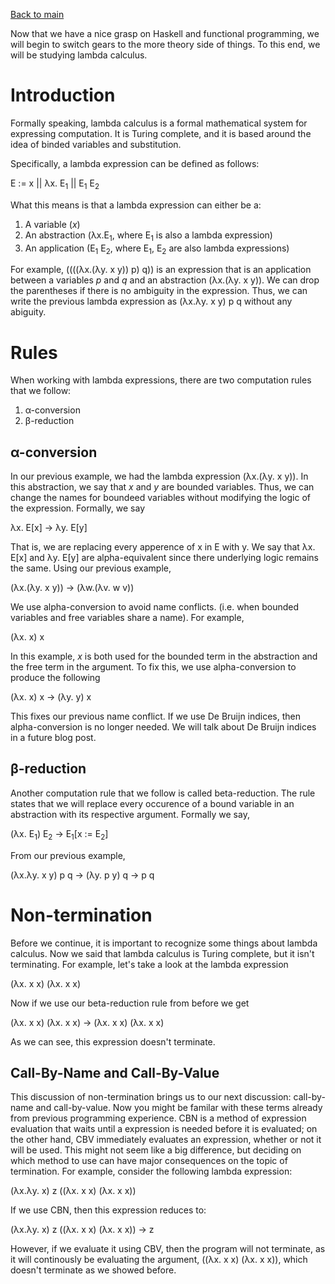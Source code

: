 [Back to main](https://jd-anabi.github.io/functional-programming/)

Now that we have a nice grasp on Haskell and functional programming, we will begin to 
switch gears to the more theory side of things. To this end, we will be studying 
lambda calculus.

# Introduction
Formally speaking, lambda calculus is a formal mathematical system for 
expressing computation. It is Turing complete, and it is based around the idea of 
binded variables and substitution. 

Specifically, a lambda expression can be defined as follows:

E := x || &lambda;x. E<sub>1</sub> || E<sub>1</sub> E<sub>2</sub> 

What this means is that a lambda expression can either be a: 
1. A variable (*x*)
2. An abstraction (&lambda;x.E<sub>1</sub>, where E<sub>1</sub> is also a lambda expression)
2. An application (E<sub>1</sub> E<sub>2</sub>, where E<sub>1</sub>, E<sub>2</sub> are also lambda expressions)

For example, ((((&lambda;x.(&lambda;y. x y)) p) q)) is an expression that is an application between a variables *p* and 
*q* and an abstraction (&lambda;x.(&lambda;y. x y)). We can drop the parentheses if there is no ambiguity in the expression. 
Thus, we can write the previous lambda expression as (&lambda;x.&lambda;y. x y) p q without any abiguity.

# Rules
When working with lambda expressions, there are two computation rules that we follow:
1. &alpha;-conversion
2. &beta;-reduction

## &alpha;-conversion
In our previous example, we had the lambda expression (&lambda;x.(&lambda;y. x y)). In this abstraction, 
we say that *x* and *y* are bounded variables. Thus, we can change the names for boundeed variables 
without modifying the logic of the expression. Formally, we say  

&lambda;x. E[x] &rarr; &lambda;y. E[y]

That is, we are replacing every apperence of x in E with y. We say that &lambda;x. E[x] and &lambda;y. E[y] 
are alpha-equivalent since there underlying logic remains the same. Using our previous example, 

(&lambda;x.(&lambda;y. x y)) &rarr; (&lambda;w.(&lambda;v. w v))

We use alpha-conversion to avoid name conflicts. (i.e. when bounded variables and free variables share a name). For example, 

(&lambda;x. x) x

In this example, *x* is both used for the bounded term in the abstraction and the free term in the argument. To fix this, 
we use alpha-conversion to produce the following 

(&lambda;x. x) x &rarr; (&lambda;y. y) x

This fixes our previous name conflict. If we use De Bruijn indices, then alpha-conversion is no longer needed. We will talk about 
De Bruijn indices in a future blog post.

## &beta;-reduction
Another computation rule that we follow is called beta-reduction. The rule states that we will replace every 
occurence of a bound variable in an abstraction with its respective argument. Formally we say,

(&lambda;x. E<sub>1</sub>) E<sub>2</sub> &rarr; E<sub>1</sub>[x := E<sub>2</sub>]

From our previous example, 

(&lambda;x.&lambda;y. x y) p q &rarr; (&lambda;y. p y) q &rarr; p q

# Non-termination
Before we continue, it is important to recognize some things about lambda calculus. Now we said that lambda calculus is Turing complete, 
but it isn't terminating. For example, let's take a look at the lambda expression 

(&lambda;x. x x) (&lambda;x. x x)

Now if we use our beta-reduction rule from before we get 

(&lambda;x. x x) (&lambda;x. x x) &rarr; (&lambda;x. x x) (&lambda;x. x x)

As we can see, this expression doesn't terminate. 

## Call-By-Name and Call-By-Value
This discussion of non-termination brings us to our next discussion: call-by-name and call-by-value. Now you might be familar with 
these terms already from previous programming experience. CBN is a method of expression evaluation that waits until a expression 
is needed before it is evaluated; on the other hand, CBV immediately evaluates an expression, whether or not it will be used. This 
might not seem like a big difference, but deciding on which method to use can have major consequences on the topic of termination. 
For example, consider the following lambda expression:

(&lambda;x.&lambda;y. x) z ((&lambda;x. x x) (&lambda;x. x x))

If we use CBN, then this expression reduces to: 

(&lambda;x.&lambda;y. x) z ((&lambda;x. x x) (&lambda;x. x x)) &rarr; z

However, if we evaluate it using CBV, then the program will not terminate, as it will continously be evaluating the argument, 
((&lambda;x. x x) (&lambda;x. x x)), which doesn't terminate as we showed before.
